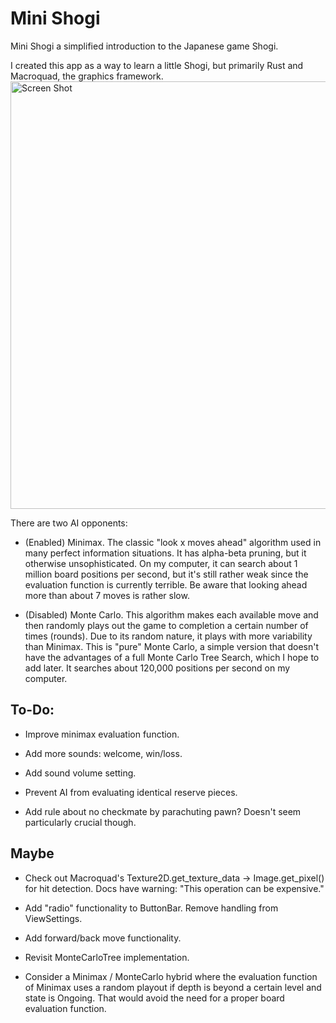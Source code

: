 # Mini Shogi

Mini Shogi a simplified introduction to the Japanese game Shogi.

I created this app as a way to learn a little Shogi, but primarily Rust and Macroquad, the graphics framework.
<img width="684" alt="Screen Shot" src="https://user-images.githubusercontent.com/2192842/169587792-20082888-91da-4769-b5e3-61836ed225b0.png">

There are two AI opponents:

- (Enabled) Minimax. The classic "look x moves ahead" algorithm used in many perfect information situations. It has alpha-beta pruning, but it otherwise unsophisticated. On my computer, it can search about 1 million board positions per second, but it's still rather weak since the evaluation function is currently terrible. Be aware that looking ahead more than about 7 moves is rather slow.

- (Disabled) Monte Carlo. This algorithm makes each available move and then randomly plays out the game to completion a certain number of times (rounds). Due to its random nature, it plays with more variability than Minimax. This is "pure" Monte Carlo, a simple version that doesn't have the advantages of a full Monte Carlo Tree Search, which I hope to add later. It searches about 120,000 positions per second on my computer.

## To-Do:

- Improve minimax evaluation function.

- Add more sounds: welcome, win/loss.

- Add sound volume setting.

- Prevent AI from evaluating identical reserve pieces.

- Add rule about no checkmate by parachuting pawn? Doesn't seem particularly crucial though.

## Maybe

- Check out Macroquad's Texture2D.get_texture_data -> Image.get_pixel() for hit detection. Docs have warning: "This operation can be expensive."

- Add "radio" functionality to ButtonBar. Remove handling from ViewSettings.

- Add forward/back move functionality.

- Revisit MonteCarloTree implementation.

- Consider a Minimax / MonteCarlo hybrid where the evaluation function of Minimax uses a random playout if depth is beyond a certain level and state is Ongoing. That would avoid the need for a proper board evaluation function.

